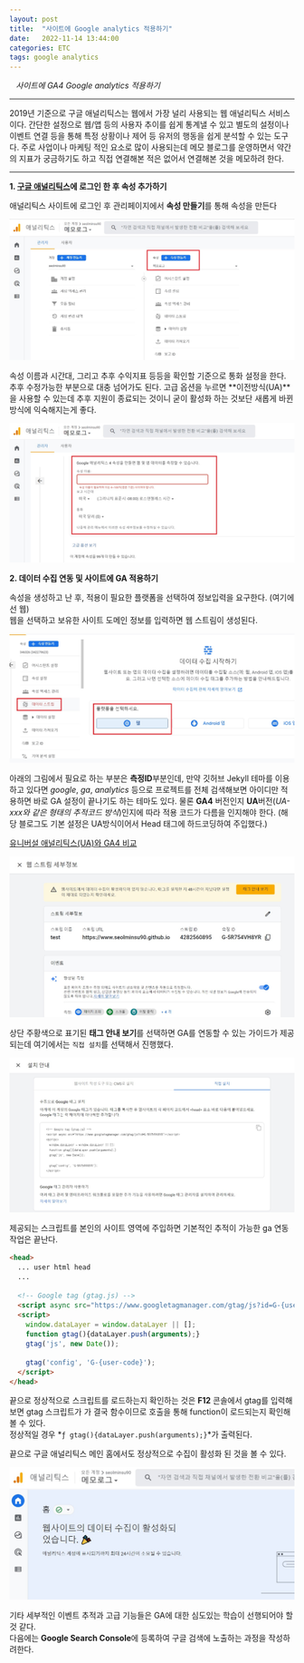 ```yaml
---
layout: post
title:  "사이트에 Google analytics 적용하기"
date:   2022-11-14 13:44:00
categories: ETC
tags: google analytics
---
```



<i class="fa-regular fa-circle-check" style="margin-right:0.7rem"></i>*사이트에 GA4 Google analytics 적용하기*

---

2019년 기준으로 구글 애널리틱스는 웹에서 가장 널리 사용되는 웹 애널리틱스 서비스이다. 간단한 설정으로 웹/앱 등의 사용자
추이를 쉽게 통계낼 수 있고 별도의 설정이나 이벤트 연결 등을 통해 특정 상황이나 제어 등 유저의 행동을 쉽게 분석할 수 있는 도구다. 주로 사업이나 마케팅 적인 요소로 많이 사용되는데 메모 블로그를 운영하면서 약간의 지표가 궁금하기도 하고 직접 연결해본 적은 없어서 연결해본 것을 메모하려 한다.

---

**1. [구글 애널리틱스][ga]에 로그인 한 후 속성 추가하기**

애널리틱스 사이트에 로그인 후 관리페이지에서 **속성 만들기**를 통해 속성을 만든다

<a href="/assets/images/8_1.jpg" data-lightbox="falcon9-large" data-title="애널리틱스">
  <img src="/assets/images/8_1.jpg" title="애널리틱스">
</a>

속성 이름과 시간대, 그리고 추후 수익지표 등등을 확인할 기준으로 통화 설정을 한다. 추후 수정가능한 부분으로
대충 넘어가도 된다. 고급 옵션을 누르면 **이전방식(UA)**을 사용할 수 있는데 추후 지원이 종료되는 것이니 굳이 활성화 하는 것보단 새롭게 바뀐 방식에 익숙해지는게 좋다.

<a href="/assets/images/8_2.jpg" data-lightbox="falcon9-large" data-title="속성 생성">
  <img src="/assets/images/8_2.jpg" title="속성 생성">
</a>

**2. 데이터 수집 연동 및 사이트에 GA 적용하기**

속성을 생성하고 난 후, 적용이 필요한 플랫폼을 선택하여 정보입력을 요구한다. (여기에선 웹)   
웹을 선택하고 보유한 사이트 도메인 정보를 입력하면 웹 스트림이 생성된다.

<a href="/assets/images/8_3.jpg" data-lightbox="falcon9-large" data-title="플랫폼 선택">
  <img src="/assets/images/8_3.jpg" title="플랫폼 선택">
</a>

아래의 그림에서 필요로 하는 부분은 **측정ID**부분인데, 만약 깃허브 Jekyll 테마를 이용하고 있다면 *google*, *ga*, *analytics* 등으로 프로젝트를 전체 검색해보면 아이디만 적용하면 바로 GA 설정이 끝나기도 하는 테마도 있다. 물론 **GA4** 버전인지 **UA**버전(*UA-xxx와 같은 형태의 추적코드 방식*)인지에 따라 적용 코드가 다름을 인지해야 한다. (해당 블로그도 기본 설정은 UA방식이어서 Head 태그에 하드코딩하여 주입했다.)   
   
[유니버설 애널리틱스(UA)와 GA4 비교][uagadiff]

<a href="/assets/images/8_4.jpg" data-lightbox="falcon9-large" data-title="웹 스트림">
  <img src="/assets/images/8_4.jpg" title="웹 스트림">
</a>

상단 주황색으로 표기된 **태그 안내 보기**를 선택하면 GA를 연동할 수 있는 가이드가 제공되는데 여기에서는 `직접 설치`를 선택해서 진행했다.

<a href="/assets/images/8_5.jpg" data-lightbox="falcon9-large" data-title="GA 설치">
  <img src="/assets/images/8_5.jpg" title="GA 설치">
</a>

제공되는 스크립트를 본인의 사이트 **<head></head>** 영역에 주입하면 기본적인 추적이 가능한 ga 연동 작업은 끝난다.

```html
<head>
  ... user html head
  ...

  <!-- Google tag (gtag.js) -->
  <script async src="https://www.googletagmanager.com/gtag/js?id=G-{user-code}"></script>
  <script>
    window.dataLayer = window.dataLayer || [];
    function gtag(){dataLayer.push(arguments);}
    gtag('js', new Date());

    gtag('config', 'G-{user-code}');
  </script>
</head>
```

끝으로 정상적으로 스크립트를 로드하는지 확인하는 것은 **F12** 콘솔에서 gtag를 입력해보면 gtag 스크립트가 가 결국 함수이므로 호출을 통해 function이 로드되는지 확인해볼 수 있다.   
정상적일 경우 *`ƒ gtag(){dataLayer.push(arguments);}`*가 출력된다.   
   
끝으로 구글 애널리틱스 메인 홈에서도 정상적으로 수집이 활성화 된 것을 볼 수 있다.

<a href="/assets/images/8_6.jpg" data-lightbox="falcon9-large" data-title="GA 완료">
  <img src="/assets/images/8_6.jpg" title="GA 완료">
</a>

기타 세부적인 이벤트 추적과 고급 기능들은 GA에 대한 심도있는 학습이 선행되어야 할 것 같다.   
다음에는 <span class="color1">**Google Search Console**</span>에 등록하여 구글 검색에 노출하는 과정을 작성하려한다.

[ga]: https://analytics.google.com/
[uagadiff]: https://support.google.com/analytics/answer/11986666?hl=en#zippy=%2Cin-this-article